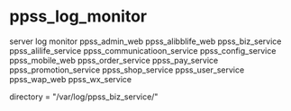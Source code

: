 # ppss_log_monitor
server log monitor
ppss_admin_web ppss_alibblife_web ppss_biz_service ppss_alilife_service ppss_communicatioon_service ppss_config_service ppss_mobile_web ppss_order_service ppss_pay_service ppss_promotion_service ppss_shop_service ppss_user_service ppss_wap_web ppss_wx_service


directory = "/var/log/ppss_biz_service/"